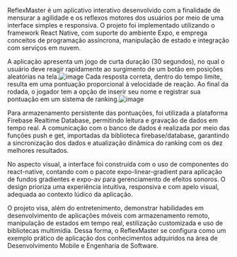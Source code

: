 ReflexMaster é um aplicativo interativo desenvolvido com a finalidade de mensurar a agilidade e os reflexos motores dos usuários por meio de uma interface simples e responsiva. O projeto foi implementado utilizando o framework React Native, com suporte do ambiente Expo, e emprega conceitos de programação assíncrona, manipulação de estado e integração com serviços em nuvem.

A aplicação apresenta um jogo de curta duração (30 segundos), no qual o usuário deve reagir rapidamente ao surgimento de um botão em posições aleatórias na tela.![image](https://github.com/user-attachments/assets/e0e012da-aedc-4172-861f-e103cf25b2b9) Cada resposta correta, dentro do tempo limite, resulta em uma pontuação proporcional à velocidade de reação. Ao final da rodada, o jogador tem a opção de inserir seu nome e registrar sua pontuação em um sistema de ranking.![image](https://github.com/user-attachments/assets/c74cd18c-7905-401b-90b5-761652c776a0)

Para armazenamento persistente das pontuações, foi utilizada a plataforma Firebase Realtime Database, permitindo leitura e gravação de dados em tempo real. A comunicação com o banco de dados é realizada por meio das funções push e get, importadas da biblioteca firebase/database, garantindo a sincronização dos dados e atualização dinâmica do ranking com os dez melhores resultados.

No aspecto visual, a interface foi construída com o uso de componentes do react-native, contando com o pacote expo-linear-gradient para aplicação de fundos gradientes e expo-av para gerenciamento de efeitos sonoros. O design prioriza uma experiência intuitiva, responsiva e com apelo visual, adequada ao contexto lúdico da aplicação.

O projeto visa, além do entretenimento, demonstrar habilidades em desenvolvimento de aplicações móveis com armazenamento remoto, manipulação de estados em tempo real, estilização customizada e uso de bibliotecas multimídia. Dessa forma, o ReflexMaster se configura como um exemplo prático de aplicação dos conhecimentos adquiridos na área de Desenvolvimento Mobile e Engenharia de Software.
